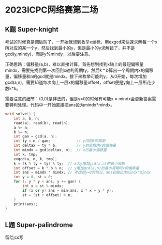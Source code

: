 # 2023ICPC网络赛第二场

## K题 Super-knight

考试的时候真是调破防了，一开始就想到枚举x坐标，用exgcd来快速求解每一个x所对应的某一个y，然后找到最小的y，但是最小的y求解错了，并不是gcd(y,mindy)，而是y%mindy，以后要注意。

正确思路：偏移量(a,b)，难以直接计算，首先想到找到x轴上的最短偏移量mindx，需要先找到第一次回到x轴的周期ty，然后$k*b$算出一个周期内x的偏移量，偏移量和n的gcd就是mindx。接下来枚举可能的y，从0开始，每次增加gcd(a,n)，需要知道每次向上一层x的偏移量offset，offset便是y向上一层所花步数k*b。

需要注意的细节：(0,0)是非法的，但是y=0的时候有可能x = mindx会更新答案需要特判处理。代码中一开始直接把ans设为mindx*mindx。

```cpp
void solve() {
    int a, b, n;
    read(a), read(b), read(n);
    a %= n;
    b %= n;
    int gan = gcd(a, n);
    int ty = n / gan;            // y回到0的周期
    int deltax = ty * b;         // y的周期内x的偏移量
    int mindx = gcd(deltax, n);  // x的最小偏移量
    int k, tmp;
    exgcd(a, n, k, tmp);
    k = (k % ty + ty) % ty;  // k为y增加gcd(a,n)的最小周期
    int offset = k * b % n;  // y增加gcd(a,n)的最小周期时x的偏移量
    int ans = mindx * mindx; // 考虑到y=0的情况，ans初始化为mindx*mindx
    int y = 0, st = 0;
    for (; y * y < ans; y += gan) {
        int x = st % mindx;
        if (x or y) ans = min(ans, x * x + y * y);
        st = (st + offset) % n;
    }
    print(ans);
}
```

## L题 Super-palindrome

留给jcs写